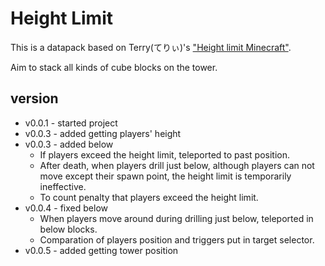 # Height Limit

This is a datapack based on Terry(てりぃ)'s ["Height limit Minecraft"][1].

Aim to stack all kinds of cube blocks on the tower.

## version
 - v0.0.1 - started project
 - v0.0.3 - added getting players' height
 - v0.0.3 - added below
   - If players exceed the height limit, teleported to past position.
   - After death, when players drill just below, although players can not move except their spawn point, the height limit is temporarily ineffective.
   - To count penalty that players exceed the height limit.
 - v0.0.4 - fixed below
   - When players move around during drilling just below, teleported in below blocks.
   - Comparation of players position and triggers put in target selector.
 - v0.0.5 - added getting tower position
   
[1]:https://youtu.be/laLfbJ0y8-s
